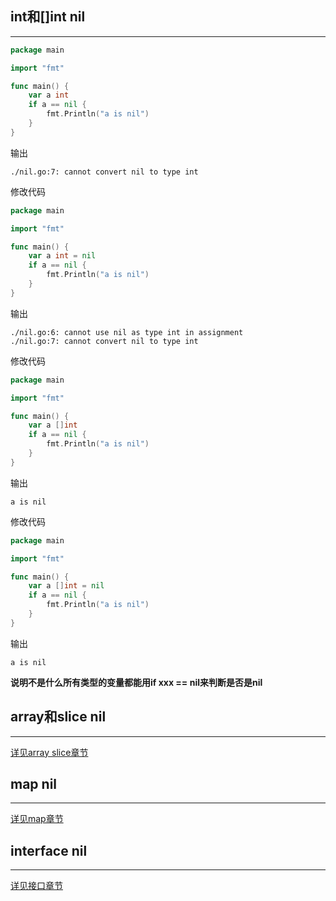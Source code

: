 ## **int和[]int nil**

---

```go linenums="1"
package main

import "fmt"

func main() {
	var a int
	if a == nil {
		fmt.Println("a is nil")
	}
}
```

输出

```text
./nil.go:7: cannot convert nil to type int
```

修改代码

```go linenums="1"
package main

import "fmt"

func main() {
	var a int = nil
	if a == nil {
		fmt.Println("a is nil")
	}
}
```

输出

```text
./nil.go:6: cannot use nil as type int in assignment
./nil.go:7: cannot convert nil to type int
```

修改代码

```go linenums="1"
package main

import "fmt"

func main() {
	var a []int
	if a == nil {
		fmt.Println("a is nil")
	}
}
```

输出

```text
a is nil
```

修改代码

```go linenums="1"
package main

import "fmt"

func main() {
	var a []int = nil
	if a == nil {
		fmt.Println("a is nil")
	}
}
```

输出

```text
a is nil
```

**说明不是什么所有类型的变量都能用if xxx == nil来判断是否是nil**

## **array和slice nil**

---

[详见array slice章节](./../../datatype/arr_sli_nil/)

## **map nil**

---

[详见map章节](./../../datatype/map_nil/)

## **interface nil**

---

[详见接口章节](./../../method/interface_nil/)
